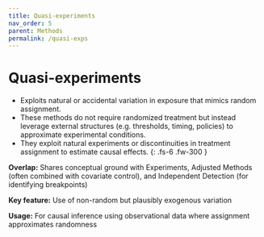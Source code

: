 ```yaml
---
title: Quasi-experiments
nav_order: 5
parent: Methods
permalink: /quasi-exps
---
```


# Quasi-experiments

 - Exploits natural or accidental variation in exposure that mimics random assignment.
 - These methods do not require randomized treatment but instead leverage external structures (e.g. thresholds, timing, policies) to approximate experimental conditions.
 - They exploit natural experiments or discontinuities in treatment assignment to estimate causal effects.
{: .fs-6 .fw-300 }

**Overlap:**
 Shares conceptual ground with Experiments, Adjusted Methods (often combined with covariate control), and Independent Detection (for identifying breakpoints)

**Key feature:**
Use of non-random but plausibly exogenous variation

**Usage:**
For causal inference using observational data where assignment approximates randomness